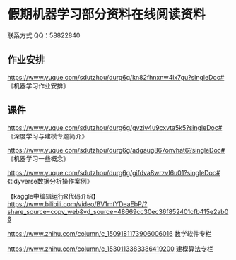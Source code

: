 # 假期机器学习部分资料在线阅读资料

联系方式  QQ：58822840


## 作业安排

https://www.yuque.com/sdutzhou/durg6g/kn82fhnxnw4ix7gu?singleDoc# 《机器学习作业安排》

## 课件

https://www.yuque.com/sdutzhou/durg6g/gvziv4u9cxvta5k5?singleDoc# 《深度学习与建模专题简介》

https://www.yuque.com/sdutzhou/durg6g/adgaug867onvhat6?singleDoc# 《机器学习一些概念》


https://www.yuque.com/sdutzhou/durg6g/gifdva8wrzvl6u01?singleDoc# 《tidyverse数据分析操作案例》


【kaggle中编辑运行R代码介绍】 https://www.bilibili.com/video/BV1mtYDeaEbP/?share_source=copy_web&vd_source=48669cc30ec36f852401cfb415e2ab06

https://www.zhihu.com/column/c_1509181173906006016  数学软件专栏

https://www.zhihu.com/column/c_1530113383386419200 建模算法专栏

